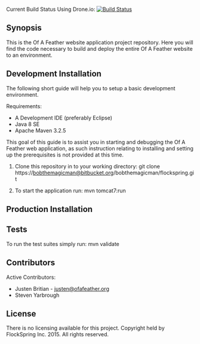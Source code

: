 Current Build Status Using Drone.io: [![Build Status](https://drone.io/bitbucket.org/bobthemagicman/flockspring/status.png)](https://drone.io/bitbucket.org/bobthemagicman/flockspring/latest)

## Synopsis

This is the Of A Feather website application project repository. Here you will find the code necessary to build and deploy the entire Of A Feather website to an environment. 

## Development Installation

The following short guide will help you to setup a basic development environment. 

Requirements:
* A Development IDE (preferably Eclipse)
* Java 8 SE
* Apache Maven 3.2.5

This goal of this guide is to assist you in starting and debugging the Of A Feather web application, as such instruction relating to installing and setting up the prerequisites is not provided at this time.

1. Clone this repository in to your working directory:
    git clone https://bobthemagicman@bitbucket.org/bobthemagicman/flockspring.git
    
2. To start the application run:
    mvn tomcat7:run

## Production Installation

## Tests

To run the test suites simply run:
    mvn validate

## Contributors

Active Contributors:
* Justen Britian - justen@ofafeather.org
* Steven Yarbrough 

## License

There is no licensing available for this project. Copyright held by FlockSpring Inc. 2015. All rights reserved.